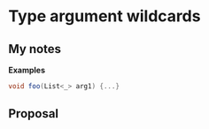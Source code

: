 # Type argument wildcards

## My notes

**Examples**

```csharp
void foo(List<_> arg1) {...}
```
 
## Proposal